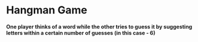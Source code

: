 # Hangman Game

#### One player thinks of a word while the other tries to guess it by suggesting letters within a certain number of guesses (in this case - 6)
